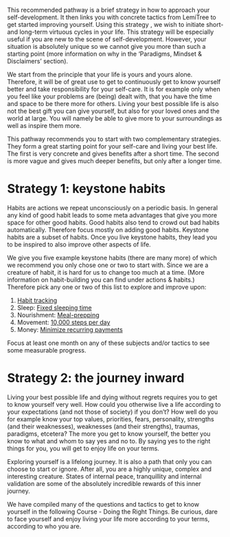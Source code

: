 This recommended pathway is a brief strategy in how to approach your self-development. It then links you with concrete tactics from LemiTree to get started improving yourself. Using this strategy , we wish to initiate short- and long-term virtuous cycles in your life. This strategy will be especially useful if you are new to the scene of self-development. However, your situation is absolutely unique so we cannot give you more than such a starting point (more information on why in the ‘Paradigms, Mindset & Disclaimers’ section).

We start from the principle that your life is yours and yours alone. Therefore, it will be of great use to get to continuously get to know yourself better and take responsibility for your self-care. It is for example only when you feel like your problems are (being) dealt with, that you have the time and space to be there more for others. Living your best possible life is also not the best gift you can give yourself, but also for your loved ones and the world at large. You will namely be able to give more to your surroundings as well as inspire them more.

This pathway recommends you to start with two complementary strategies. They form a great starting point for your self-care and living your best life. The first is very concrete and gives benefits after a short time. The second is more vague and gives much deeper benefits, but only after a longer time.

# **Strategy 1: keystone habits**

Habits are actions we repeat unconsciously on a periodic basis. In general any kind of good habit leads to some meta advantages that give you more space for other good habits. Good habits also tend to crowd out bad habits automatically. Therefore focus mostly on adding good habits. Keystone habits are a subset of habits. Once you live keystone habits, they lead you to be inspired to also improve other aspects of life.

We give you five example keystone habits (there are many more) of which we recommend you only chose one or two to start with. Since we are a creature of habit, it is hard for us to change too much at a time. (More information on habit-building you can find under actions & habits.) Therefore pick any one or two of this list to explore and improve upon:

1. [Habit tracking](Habit_tracking.md)
2. Sleep: [Fixed sleeping time](Fixed_sleeping_time.md)
3. Nourishment: [Meal-prepping](Meal-prepping.md)
4. Movement: [10,000 steps per day](10,000_steps_per_day.md)
5. Money: [Minimize recurring payments](Minimize_recurring_payments.md)

Focus at least one month on any of these subjects and/or tactics to see some measurable progress.

# **Strategy 2: the journey inward**

Living your best possible life and dying without regrets requires you to get to know yourself very well. How could you otherwise live a life according to your expectations (and not those of society) if you don’t?  How well do you for example know your top values, priorities, fears, personality, strengths (and their weaknesses), weaknesses (and their strengths), traumas, paradigms, etcetera? The more you get to know yourself, the better you know to what and whom to say yes and no to. By saying yes to the right things for you, you will get to enjoy life on your terms.

Exploring yourself is a lifelong journey. It is also a path that only you can choose to start or ignore. After all, you are a highly unique, complex and interesting creature. States of internal peace, tranquillity and internal validation are some of the absolutely incredible rewards of this inner journey.

We have compiled many of the questions and tactics to get to know yourself in the following Course - Doing the Right Things. Be curious, dare to face yourself and enjoy living your life more according to your terms, according to who you are.
